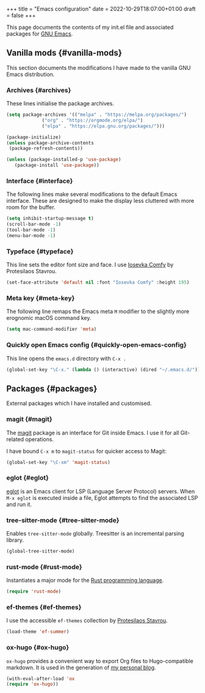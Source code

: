 +++
title = "Emacs configuration"
date = 2022-10-29T18:07:00+01:00
draft = false
+++

This page documents the contents of my init.el file and associated packages for [GNU Emacs](https://www.gnu.org/software/emacs/).


## Vanilla mods {#vanilla-mods}

This section documents the modifications I have made to the vanilla GNU Emacs distribution.


### Archives {#archives}

These lines initialise the package archives.

```lisp
(setq package-archives '(("melpa" . "https://melpa.org/packages/")
			 ("org" . "https://orgmode.org/elpa/")
			 ("elpa" . "https://elpa.gnu.org/packages/")))

(package-initialize)
(unless package-archive-contents
 (package-refresh-contents))

(unless (package-installed-p 'use-package)
   (package-install 'use-package))
```


### Interface {#interface}

The following lines make several modifications to the default Emacs interface. These are designed to make the display less cluttered with more room for the buffer.

```lisp
(setq inhibit-startup-message t)
(scroll-bar-mode -1)
(tool-bar-mode -1)
(menu-bar-mode -1)
```


### Typeface {#typeface}

This line sets the editor font size and face. I use [Iosevka Comfy](https://gitlab.com/protesilaos/iosevka-comfy) by Protesilaos Stavrou.

```lisp
(set-face-attribute 'default nil :font "Iosevka Comfy" :height 195)
```


### Meta key {#meta-key}

The following line remaps the Emacs meta `M` modifier to the slightly more erognomic macOS command key.

```lisp
(setq mac-command-modifier 'meta)
```


### Quickly open Emacs config {#quickly-open-emacs-config}

This line opens the `emacs.d` directory with `C-x .`

```lisp
(global-set-key "\C-x." (lambda () (interactive) (dired "~/.emacs.d/")))
```


## Packages {#packages}

External packages which I have installed and customised.


### magit {#magit}

The [magit](https://magit.vc/) package is an interface for Git inside Emacs. I use it for all Git-related operations.

I have bound `C-x m` to `magit-status` for quicker access to Magit:

```lisp
(global-set-key "\C-xm" 'magit-status)
```


### eglot {#eglot}

[eglot](https://github.com/joaotavora/eglot) is an Emacs client for LSP (Language Server Protocol) servers. When `M-x eglot` is executed inside a file, Eglot attempts to find the associated LSP and run it.


### tree-sitter-mode {#tree-sitter-mode}

Enables `tree-sitter-mode` globally. Treesitter is an incremental parsing library.

```lisp
(global-tree-sitter-mode)
```


### rust-mode {#rust-mode}

Instantiates a major mode for the [Rust programming language](https://www.rust-lang.org/).

```lisp
(require 'rust-mode)
```


### ef-themes {#ef-themes}

I use the accessible `ef-themes` collection by [Protesilaos Stavrou](https://protesilaos.com/).

```lisp
(load-theme 'ef-summer)
```


### ox-hugo {#ox-hugo}

`ox-hugo` provides a convenient way to export Org files to Hugo-compatible markdown. It is used in the generation of [my personal blog](https://ben-maclaurin.github.io/).

```lisp
(with-eval-after-load 'ox
(require 'ox-hugo))
```
